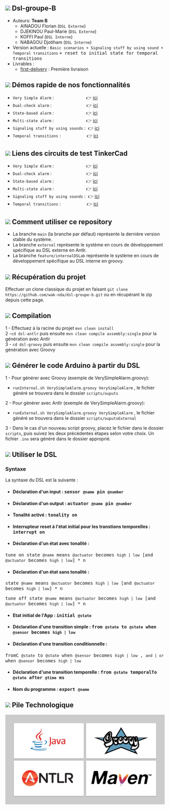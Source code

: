 ## <img src="https://icon-icons.com/icons2/907/PNG/64/group-of-people-in-a-formation_icon-icons.com_70476.png"/>  Dsl-groupe-B

* Auteurs: **Team B**
    * AINADOU Florian (`DSL Externe`)
    * DJEKINOU Paul-Marie (`DSL Externe`)
    * KOFFI Paul (`DSL Interne`)
    * NABAGOU Djotiham (`DSL Interne`)
* Version actuelle : `Basic scenarios + Signaling stuff by using sound + Temporal transitions` <kbd>+ reset to initial state for temporal transitions</kbd>
* Livrables :
    * [first-delivery](https://github.com/pns-si5-soa/box-20-21-team-f/releases/tag/delivery-first) : Première livraison

## <img src="https://icon-icons.com/icons2/1147/PNG/64/1486486316-arrow-film-movie-play-player-start-video_81236.png"/>  Démos rapide de nos fonctionnalités
* `Very Simple Alarm` : &nbsp;&nbsp;&nbsp;&nbsp;&nbsp;&nbsp;&nbsp;&nbsp;&nbsp;&nbsp;&nbsp;&nbsp;&nbsp;&nbsp;&nbsp;&nbsp;&nbsp;&nbsp;&nbsp;&nbsp;&nbsp;&nbsp;&nbsp;&nbsp; 👉 [ici](https://drive.google.com/file/d/19RyqV8oVMZ8SNIQ71oXbLt3mdt5Y3ou1/view?usp=sharing)
* `Dual-check alarm` :  &nbsp;&nbsp;&nbsp;&nbsp;&nbsp;&nbsp;&nbsp;&nbsp;&nbsp;&nbsp;&nbsp;&nbsp;&nbsp;&nbsp;&nbsp;&nbsp;&nbsp;&nbsp;&nbsp;&nbsp;&nbsp;&nbsp;&nbsp;&nbsp;&nbsp;&nbsp;&nbsp;👉 [ici](https://drive.google.com/file/d/1m-97sSkBXMuvHhR0sY43K60d9z-EbGZW/view?usp=sharing)
* `State-based alarm`  : &nbsp;&nbsp;&nbsp;&nbsp;&nbsp;&nbsp;&nbsp;&nbsp;&nbsp;&nbsp;&nbsp;&nbsp;&nbsp;&nbsp;&nbsp;&nbsp;&nbsp;&nbsp;&nbsp;&nbsp;&nbsp;&nbsp;&nbsp;&nbsp;&nbsp;👉 [ici](https://drive.google.com/file/d/1XQG8X36FR4e23ONn1-RCl5AVm3z95tvY/view?usp=sharing)
* `Multi-state alarm` : &nbsp;&nbsp;&nbsp;&nbsp;&nbsp;&nbsp;&nbsp;&nbsp;&nbsp;&nbsp;&nbsp;&nbsp;&nbsp;&nbsp;&nbsp;&nbsp;&nbsp;&nbsp;&nbsp;&nbsp;&nbsp;&nbsp;&nbsp;&nbsp;&nbsp;👉 [ici](https://drive.google.com/file/d/1Gk-Z64GswuqCTPo54cjSjKeaVHRz1ffB/view?usp=sharing)
* `Signaling stuff by using sounds` : &nbsp;👉 [ici](https://drive.google.com/file/d/1lv3JnBRAOmwbYhtBqW3b_fPNmovczSaQ/view?usp=sharing)
* `Temporal transitions` : &nbsp;&nbsp;&nbsp;&nbsp;&nbsp;&nbsp;&nbsp;&nbsp;&nbsp;&nbsp;&nbsp;&nbsp;&nbsp;&nbsp;&nbsp;&nbsp;&nbsp;&nbsp;&nbsp;&nbsp;👉 [ici](https://drive.google.com/file/d/1I46yfE0j3oK-w-emfjAi7bt3pc_IjSZB/view?usp=sharing)

## <img src="https://icon-icons.com/icons2/621/PNG/64/link-symbol-of-two-chains-links-linked_icon-icons.com_56928.png"/>  Liens des circuits de test TinkerCad
* `Very Simple Alarm` : &nbsp;&nbsp;&nbsp;&nbsp;&nbsp;&nbsp;&nbsp;&nbsp;&nbsp;&nbsp;&nbsp;&nbsp;&nbsp;&nbsp;&nbsp;&nbsp;&nbsp;&nbsp;&nbsp;&nbsp;&nbsp;&nbsp;&nbsp;&nbsp; 👉 [ici](https://www.tinkercad.com/things/htXg7yBnZFz-copy-of-two-leds-and-two-push-buttons/editel?sharecode=1g8OGSQbYqB41tXgSGBLVfwz28pJeCfvBTyhICYf13s)
* `Dual-check alarm` :  &nbsp;&nbsp;&nbsp;&nbsp;&nbsp;&nbsp;&nbsp;&nbsp;&nbsp;&nbsp;&nbsp;&nbsp;&nbsp;&nbsp;&nbsp;&nbsp;&nbsp;&nbsp;&nbsp;&nbsp;&nbsp;&nbsp;&nbsp;&nbsp;&nbsp;&nbsp;&nbsp;👉 [ici](https://www.tinkercad.com/things/bsGUi3A4AC7-copy-of-dualcheck/editel?sharecode=XJ8RHG5773DdFlTWN9dPixxvR2fG-2VAuCJdnvLM544)
* `State-based alarm`  : &nbsp;&nbsp;&nbsp;&nbsp;&nbsp;&nbsp;&nbsp;&nbsp;&nbsp;&nbsp;&nbsp;&nbsp;&nbsp;&nbsp;&nbsp;&nbsp;&nbsp;&nbsp;&nbsp;&nbsp;&nbsp;&nbsp;&nbsp;&nbsp;&nbsp;👉 [ici](https://www.tinkercad.com/things/cK7Df9GFPSc-copy-of-two-leds-and-two-push-buttons/editel?sharecode=goajfUehBalWURv0YFDR4BtOZ9ESfxFJcHRQ4aZOqkE)
* `Multi-state alarm` : &nbsp;&nbsp;&nbsp;&nbsp;&nbsp;&nbsp;&nbsp;&nbsp;&nbsp;&nbsp;&nbsp;&nbsp;&nbsp;&nbsp;&nbsp;&nbsp;&nbsp;&nbsp;&nbsp;&nbsp;&nbsp;&nbsp;&nbsp;&nbsp;&nbsp;👉 [ici](https://www.tinkercad.com/things/6QrnopHUtKE-copy-of-two-leds-and-two-push-buttons/editel?sharecode=mxiFKdLX44aTZad5Fyg7G0CQEIZNXnTGS1HG9AsouGI)
* `Signaling stuff by using sounds` :&nbsp;&nbsp;👉 [ici](https://www.tinkercad.com/things/2D4hoaXBBbl-signaling/editel?sharecode=XdgBwhE-5mOG2FR5I0B5Z-YMvrbEBitsvVfbLDAFcb8)
* `Temporal transitions` : &nbsp;&nbsp;&nbsp;&nbsp;&nbsp;&nbsp;&nbsp;&nbsp;&nbsp;&nbsp;&nbsp;&nbsp;&nbsp;&nbsp;&nbsp;&nbsp;&nbsp;&nbsp;&nbsp;&nbsp;👉 [ici](https://www.tinkercad.com/things/gkz5F2JcsD0-copy-of-two-leds-and-two-push-buttons/editel?sharecode=i8-HGkg59kgW6_H_im0g-rjRqh1U1Zj6vXHdlO4I4dI)

## <img src="https://icon-icons.com/icons2/933/PNG/64/help-button-speech-bubble-with-question-mark_icon-icons.com_72707.png"/>  Comment utiliser ce repository

* La branche `main` (la branche par défaut) représente la dernière version stable du système.
* La branche `external` représente le système en cours de développement spécifique au DSL externe en Antlr.
* La branche `feature/internalDSLab` représente le système en cours de développement spécifique au DSL interne en groovy.

## <img src="https://icon-icons.com/icons2/1369/PNG/64/-get-app_90101.png"/>  Récupération du projet

  Effectuer un clone classique du projet en faisant ```git clone https://github.com/wak-nda/dsl-groupe-b.git``` ou en récupérant le zip depuis cette page.

## <img src="https://icon-icons.com/icons2/7/PNG/64/runbuild_1068.png"/>  Compilation
1 - Effectuez à la racine du projet `mvn clean install`  
2 -`cd dsl-antlr` puis ensuite `mvn clean compile assembly:single` pour la génération avec Antlr  
3 - `cd dsl-groovy` puis ensuite `mvn clean compile assembly:single` pour la génération avec Groovy  

## <img src="https://cdn0.iconfinder.com/data/icons/octicons/1024/git-compare-48.png"/> Générer le code Arduino à partir du DSL
1 - Pour générer avec Groovy (exemple de VerySimpleAlarm.groovy):   
* `runInternal.sh VerySimpleAlarm.groovy VerySimpleAlarm` , le fichier généré se trouvera dans le dossier `scripts/ouputs`

2 - Pour générer avec Antlr (exemple de VerySimpleAlarm.groovy):
* `runExternal.sh VerySimpleAlarm.groovy VerySimpleAlarm` , le fichier généré se trouvera dans le dossier `scripts/ouputsExternal` 

3 - Dans le cas d'un nouveau script groovy, placez le fichier dans le dossier `scripts`, puis suivez les deux précédentes étapes selon votre choix. Un fichier `.ino` sera généré dans le dossier approprié.



## <img src="https://cdn2.iconfinder.com/data/icons/flat-ui-icons-24-px/24/new-24-48.png"/> Utiliser le DSL

### Syntaxe
La syntaxe du DSL est la suivante : 

* #### Déclaration d'un input :  <kbd>sensor `@name` pin `@number`</kbd>

* #### Déclaration d'un output : <kbd>actuator `@name` pin `@number`</kbd>

* #### Tonalité activé   : <kbd>tonality on</kbd>

* #### Interrupteur reset à l'état initial pour les transtions temporelles   : <kbd>interrupt on</kbd>

* #### Déclaration d'un état avec tonalité  : 
<kbd>tune on state `@name` means `@actuator` becomes `high | low` [and `@actuator` becomes `high | low`] * n</kbd>

* #### Déclaration d'un état sans tonalité : 
<kbd>state `@name` means `@actuator` becomes `high | low` [and `@actuator` becomes `high | low`] * n
</kbd> &nbsp;   &nbsp;

<kbd>tune off state `@name` means `@actuator` becomes `high | low` [and `@actuator` becomes `high | low`] * n</kbd>

* #### Etat initial de l'App  : <kbd>initial `@state`</kbd>

* #### Déclaration d'une transition simple : <kbd>from `@state` to `@state` when `@sensor` becomes `high | low`</kbd>

* #### Déclaration d'une transition conditionnelle : 
<kbd>fromC `@state` to `@state` when `@sensor` becomes `high | low` , `and | or` when `@sensor` becomes `high | low` </kbd>

* #### Déclaration d'une transition temporelle : <kbd>from `@state` temporalTo `@state` after `@time` ms </kbd>

* #### Nom du programme   : <kbd>export `@name`</kbd>


## <img src="https://icon-icons.com/icons2/1145/PNG/64/codeoutlinedprogrammingsigns_81143.png"/>  Pile Technologique
  <p align="center">
    <img src="./docs/img/techno.jpg"/>
  </p>
